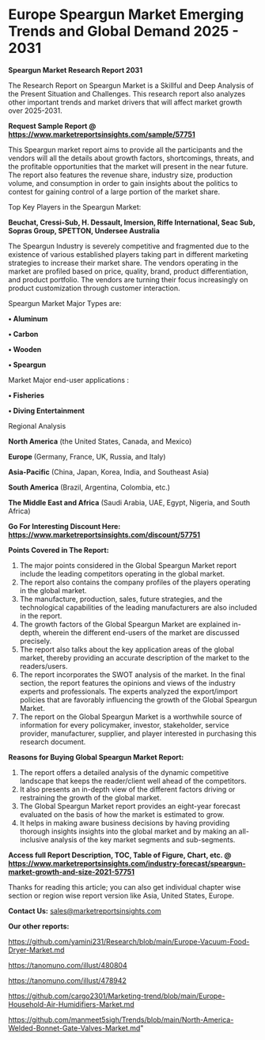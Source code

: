 # Europe Speargun Market Emerging Trends and Global Demand 2025 - 2031

<strong>Speargun Market Research Report 2031</strong>

The Research Report on Speargun Market is a Skillful and Deep Analysis of the Present Situation and Challenges. This research report also analyzes other important trends and market drivers that will affect market growth over 2025-2031.

<strong>Request Sample Report @ <a href=https://www.marketreportsinsights.com/sample/57751>https://www.marketreportsinsights.com/sample/57751</a></strong>

This Speargun market report aims to provide all the participants and the vendors will all the details about growth factors, shortcomings, threats, and the profitable opportunities that the market will present in the near future. The report also features the revenue share, industry size, production volume, and consumption in order to gain insights about the politics to contest for gaining control of a large portion of the market share.

Top Key Players in the Speargun Market:

<strong>Beuchat, Cressi-Sub, H. Dessault, Imersion, Riffe International, Seac Sub, Sopras Group, SPETTON, Undersee Australia</strong>

The Speargun Industry is severely competitive and fragmented due to the existence of various established players taking part in different marketing strategies to increase their market share. The vendors operating in the market are profiled based on price, quality, brand, product differentiation, and product portfolio. The vendors are turning their focus increasingly on product customization through customer interaction.

Speargun Market Major Types are:

<strong>• Aluminum

• Carbon

• Wooden

• Speargun</strong>

Market Major end-user applications :

<strong>• Fisheries

• Diving Entertainment</strong>

Regional Analysis

</u><strong><b>North America</b></strong> (the United States, Canada, and Mexico)

<strong><b>Europe </b></strong>(Germany, France, UK, Russia, and Italy)

<strong><b>Asia-Pacific</b></strong> (China, Japan, Korea, India, and Southeast Asia)

<strong><b>South America</b></strong> (Brazil, Argentina, Colombia, etc.)

<strong><b>The Middle East and Africa</b></strong> (Saudi Arabia, UAE, Egypt, Nigeria, and South Africa)

<strong>Go For Interesting Discount Here: <a href=https://www.marketreportsinsights.com/discount/57751>https://www.marketreportsinsights.com/discount/57751</a></strong>

<strong>Points Covered in The Report:</strong>
<ol>
  <li>The major points considered in the Global Speargun Market report include the leading competitors operating in the global market.</li>
  <li>The report also contains the company profiles of the players operating in the global market.</li>
  <li>The manufacture, production, sales, future strategies, and the technological capabilities of the leading manufacturers are also included in the report.</li>
  <li>The growth factors of the Global Speargun Market are explained in-depth, wherein the different end-users of the market are discussed precisely.</li>
  <li>The report also talks about the key application areas of the global market, thereby providing an accurate description of the market to the readers/users.</li>
  <li>The report incorporates the SWOT analysis of the market. In the final section, the report features the opinions and views of the industry experts and professionals. The experts analyzed the export/import policies that are favorably influencing the growth of the Global Speargun Market.</li>
  <li>The report on the Global Speargun Market is a worthwhile source of information for every policymaker, investor, stakeholder, service provider, manufacturer, supplier, and player interested in purchasing this research document.</li>
</ol>
<strong>Reasons for Buying Global Speargun Market Report:</strong>

<ol>
  <li>The report offers a detailed analysis of the dynamic competitive landscape that keeps the reader/client well ahead of the competitors.</li>
  <li>It also presents an in-depth view of the different factors driving or restraining the growth of the global market.</li>
  <li>The Global Speargun Market report provides an eight-year forecast evaluated on the basis of how the market is estimated to grow.</li>
  <li>It helps in making aware business decisions by having providing thorough insights insights into the global market and by making an all-inclusive analysis of the key market segments and sub-segments.</li>
</ol>
<strong>Access full Report Description, TOC, Table of Figure, Chart, etc. @ <a href=https://www.marketreportsinsights.com/industry-forecast/speargun-market-growth-and-size-2021-57751>https://www.marketreportsinsights.com/industry-forecast/speargun-market-growth-and-size-2021-57751</a></strong>


Thanks for reading this article; you can also get individual chapter wise section or region wise report version like Asia, United States, Europe.

<strong>Contact Us:</strong>
sales@marketreportsinsights.com

<strong>Our other reports:</strong>

<a href=https://github.com/yamini231/Research/blob/main/Europe-Vacuum-Food-Dryer-Market.md>https://github.com/yamini231/Research/blob/main/Europe-Vacuum-Food-Dryer-Market.md</a>

<a href=https://tanomuno.com/illust/480804>https://tanomuno.com/illust/480804</a>

<a href=https://tanomuno.com/illust/478942>https://tanomuno.com/illust/478942</a>

<a href=https://github.com/cargo2301/Marketing-trend/blob/main/Europe-Household-Air-Humidifiers-Market.md>https://github.com/cargo2301/Marketing-trend/blob/main/Europe-Household-Air-Humidifiers-Market.md</a>

<a href=https://github.com/manmeet5sigh/Trends/blob/main/North-America-Welded-Bonnet-Gate-Valves-Market.md>https://github.com/manmeet5sigh/Trends/blob/main/North-America-Welded-Bonnet-Gate-Valves-Market.md</a>"
